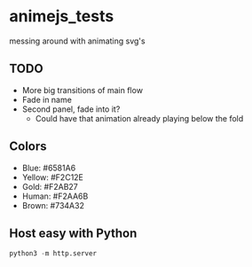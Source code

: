 # animejs_tests
messing around with animating svg's

## TODO

- More big transitions of main flow
- Fade in name
- Second panel, fade into it?
    - Could have that animation already playing below the fold



## Colors

- Blue: #6581A6
- Yellow: #F2C12E
- Gold: #F2AB27
- Human: #F2AA6B
- Brown: #734A32


## Host easy with Python

```py
python3 -m http.server
```